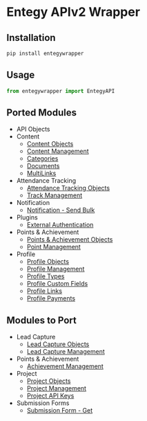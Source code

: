 # Entegy APIv2 Wrapper

## Installation

```bash
pip install entegywrapper
```

## Usage

```python
from entegywrapper import EntegyAPI
```

## Ported Modules

-   API Objects
-   Content
    -   [Content Objects](https://situ.entegysuite.com.au/Docs/Api/content-objects)
    -   [Content Management](https://situ.entegysuite.com.au/Docs/Api/content-get)
    -   [Categories](https://situ.entegysuite.com.au/Docs/Api/category-available)
    -   [Documents](https://situ.entegysuite.com.au/Docs/Api/document-addfile)
    -   [MultiLinks](https://situ.entegysuite.com.au/Docs/Api/multilink-get)
-   Attendance Tracking
    -   [Attendance Tracking Objects](https://situ.entegysuite.com.au/Docs/Api/track-objects)
    -   [Track Management](https://situ.entegysuite.com.au/Docs/Api/track-addcheckin)
-   Notification
    -   [Notification - Send Bulk](https://situ.entegysuite.com.au/Docs/Api/notifications-send-bulk)
-   Plugins
    -   [External Authentication](https://situ.entegysuite.com.au/Docs/Api/plugins-authenticate-external)
-   Points & Achievement
    -   [Points & Achievement Objects](https://situ.entegysuite.com.au/Docs/Api/point-constants)
    -   [Point Management](https://situ.entegysuite.com.au/Docs/Api/point-award)
-   Profile
    -   [Profile Objects](https://situ.entegysuite.com.au/Docs/Api/profile-object)
    -   [Profile Management](https://situ.entegysuite.com.au/Docs/Api/profile-get)
    -   [Profile Types](https://situ.entegysuite.com.au/Docs/Api/profiletype-get)
    -   [Profile Custom Fields](https://situ.entegysuite.com.au/Docs/Api/profilecustomfield-get)
    -   [Profile Links](https://situ.entegysuite.com.au/Docs/Api/profilelink-selected)
    -   [Profile Payments](https://situ.entegysuite.com.au/Docs/Api/profile-payment-add)

## Modules to Port

-   Lead Capture
    -   [Lead Capture Objects](https://situ.entegysuite.com.au/Docs/Api/lead-capture-objects)
    -   [Lead Capture Management](https://situ.entegysuite.com.au/Docs/Api/capture-lead-add)
-   Points & Achievement
    -   [Achievement Management](https://situ.entegysuite.com.au/Docs/Api/achievement-all)
-   Project
    -   [Project Objects](https://situ.entegysuite.com.au/Docs/Api/project-objects)
    -   [Project Management](https://situ.entegysuite.com.au/Docs/Api/project-get)
    -   [Project API Keys](https://situ.entegysuite.com.au/Docs/Api/projectapikey-get)
-   Submission Forms
    -   [Submission Form - Get](https://situ.entegysuite.com.au/Docs/Api/submission-form-get)
